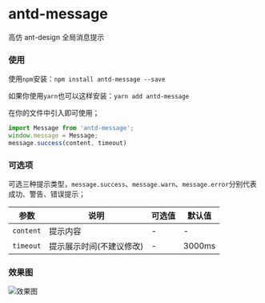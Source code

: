 # antd-message
高仿 ant-design 全局消息提示

### 使用

使用`npm`安装：`npm install antd-message --save`

如果你使用`yarn`也可以这样安装：`yarn add antd-message`

在你的文件中引入即可使用；

```javascript
import Message from 'antd-message';
window.message = Message;
message.success(content, timeout)
```

### 可选项

可选三种提示类型，`message.success`、`message.warn`、`message.error`分别代表成功、警告、错误提示；

| 参数        | 说明            | 可选值  | 默认值    |
| --------- | ------------- | ---- | ------ |
| `content` | 提示内容          | -    | -      |
| `timeout` | 提示展示时间(不建议修改) | -    | 3000ms |

### 效果图
![效果图](https://ooo.0o0.ooo/2017/03/20/58cfb9c34845f.png)
